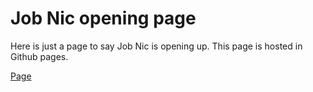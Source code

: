 # Job Nic opening page

Here is just a page to say Job Nic is opening up.
This page is hosted in Github pages.

[Page](https://neotrinost.github.io/jobnic-opening)
